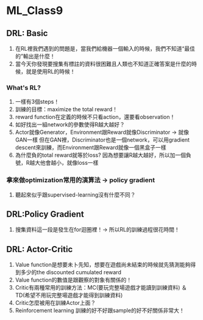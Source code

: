 # ML_Class9
## DRL: Basic
1. 在RL裡我們遇到的問題是，當我們給機器一個輸入的時候，我們不知道“最佳的”輸出是什麼！
2. 當今天你發現要搜集有標註的資料很困難且人類也不知道正確答案是什麼的時候，就是使用RL的時候！
### What's RL?
1. 一樣有3個steps！
2. 訓練的目標：maximize the total reward！
3. reward function在定義的時候不只看action，還要看observation！
4. 如好找出一組network的參數使得R越大越好？
5. Actor就像Generator，Environment跟Reward就像Discriminator -> 就像GAN一樣
   但在GAN裡，Discriminator也是一個network，可以用gradient descent來訓練，而Environment跟Reward就像一個黑盒子一樣
6. 為什麼負的total reward就等於loss? 因為想要讓R越大越好，所以加一個負號，R越大他會越小，就像loss一樣
### 拿來做optimization常用的演算法 -> policy gradient
1. 聽起來似乎跟supervised-learning沒有什麼不同？

## DRL:Policy Gradient
1. 搜集資料這一段是發生在for迴圈裡！-> 所以RL的訓練過程很花時間！

## DRL: Actor-Critic
1. Value function是想要未卜先知，想要在遊戲尚未結束的時候就先猜測能夠得到多少的the discounted cumulated reward
2. Value function的數值是跟觀察的對象有關係的！
3. Critic有兩種常用的訓練方法：MC(要玩完整場遊戲才能讀到訓練資料) ＆ TD(希望不用玩完整場遊戲才能得到訓練資料)
4. Critic怎麼被用在訓練Actor上面？
5. Reinforcement learning 訓練的好不好跟sample的好不好關係非常大！
